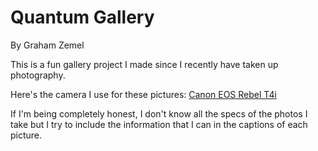 # Quantum Gallery
By Graham Zemel

This is a fun gallery project I made since I recently have taken up photography. 

Here's the camera I use for these pictures: [Canon EOS Rebel T4i](https://amzn.to/4eXVrRJ)

If I'm being completely honest, I don't know all the specs of the photos I take but I try to include the information that I can in the captions of each picture.